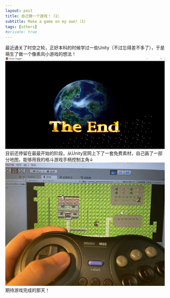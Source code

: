 ```yaml
---
layout: post
title: 自己做一个游戏！（1）
subtitle: Make a game on my own!（1）
tags: [others]
#private: true
---
```



最近通关了时空之轮，正好本科的时候学过一些Unity（不过忘得差不多了），于是萌生了做一个像素风小游戏的想法！
<br>
![](../assets/end.png)
<br>
目前还停留在最最开始的阶段，从Unity官网上下了一套免费素材，自己画了一部分地图，能够用我的格斗游戏手柄控制主角↓
![](../assets/games1.jpg)
<br>
期待游戏完成的那天！
